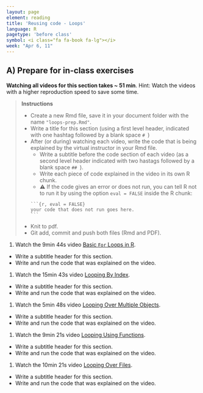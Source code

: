 ```yaml
---
layout: page
element: reading
title: 'Reusing code - Loops'
language: R
pagetype: 'before class'
symbol: <i class="fa fa-book fa-lg"></i>
week: "Apr 6, 11"
---
```


## A) Prepare for in-class exercises

**Watching all videos for this section takes ~ 51 min**.
Hint: Watch the videos with a higher reproduction speed to save some time.

<!-- Videos from https://datacarpentry.org/semester-biology/lessons/R-iteration-2/ -->

> **Instructions**
>
> - Create a new Rmd file, save it in your document folder with the name `"loops-prep.Rmd"`.
> - Write a title for this section (using a first level header, indicated with one hashtag followed by a blank space `# `)
> - After (or during) watching each video, write the code that is being explained by the virtual instructor in your Rmd file.
>   - Write a subtitle before the code section of each video (as a second level header indicated with two hastags followed by a blank space `## `).
>   - Write each piece of code explained in the video in its own R chunk.
>   - ⚠️ If the code gives an error or does not run, you can tell R not to run it by using the option `eval = FALSE` inside the R chunk:
>   ````
>   ```{r, eval = FALSE}
>   your code that does not run goes here.
>   ```
>   ````
> - Knit to pdf.
> - Git add, commit and push both files (Rmd and PDF).


1. Watch the 9min 44s video [Basic `For` Loops in R](https://youtu.be/qeWSTeFyg6U).
  - Write a subtitle header for this section.
  - Write and run the code that was explained on the video.
1. Watch the 15min 43s video [Looping By Index](https://youtu.be/vWj5rypEZ4U).
  - Write a subtitle header for this section.
  - Write and run the code that was explained on the video.
1. Watch the 5min 48s video [Looping Over Multiple Objects](https://youtu.be/7Wnb2lf1KFM).
  - Write a subtitle header for this section.
  - Write and run the code that was explained on the video.
1. Watch the 9min 21s video [Looping Using Functions](https://youtu.be/_QEFnQ2yOSQ).
  - Write a subtitle header for this section.
  - Write and run the code that was explained on the video.
1. Watch the 10min 21s video [Looping Over Files](https://youtu.be/4-uWgh5kDSc).
  - Write a subtitle header for this section.
  - Write and run the code that was explained on the video.
